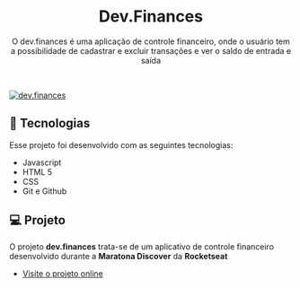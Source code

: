 <h1 align="center">Dev.Finances</h1>

<p align="center">O dev.finances é uma aplicação de controle financeiro, onde o usuário tem a possibilidade de cadastrar e excluir transações e ver o saldo de entrada e saída <br/>
</p>

<br>

<p align="center">

[![dev.finances](https://i.imgur.com/8LztHtq.png "Clique para acessar o projeto")](https://devmagno.github.io/dev.finances/index.html "Clique para acessar o projeto")  
</p>

## 🚀 Tecnologias

Esse projeto foi desenvolvido com as seguintes tecnologias:

- Javascript 
- HTML 5 
- CSS
- Git e Github

## 💻 Projeto

O projeto **dev.finances** trata-se de um aplicativo de controle financeiro desenvolvido durante a **Maratona Discover** da **Rocketseat**

- [Visite o projeto online](https://devfinances-theta.vercel.app/)


